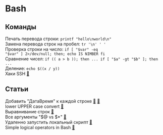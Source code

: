 # Bash

## Команды
Печать перевода строки: <code>printf "hello\nworld\n"</code><br>
Замена перевода строк на пробел: <code>tr '\n' ' ' </code><br>
Проверка строки на число:  <code>if [ "$var" -eq "$var" ] 2>/dev/null; then; echo IS NIMBER fi</code><br>
Сравнение чисел: <code>if (( a > b )); then ... if [ "$a" -gt "$b" ]; then ...</code><br>
Деление: <code>echo $((x / y))</code><br>
Хаки SSH [&#128279;]( https://www.shellhacks.com/start-gui-application-remote-computer-ssh/) <br>

## Статьи
Добавить "ДатаВремя" к каждой строке [&#128279;](http://www.commandlinefu.com/commands/view/7156/monitor-a-file-with-tail-with-timestamps-added)
    [&#128279;](https://unix.stackexchange.com/questions/26728/prepending-a-timestamp-to-each-line-of-output-from-a-command)<br>
lower UPPER case convert [&#128279;](http://stackoverflow.com/questions/2264428/converting-string-to-lower-case-in-bash-shell-scripting)<br>
Выравнивание строк [&#128279;](http://stackoverflow.com/questions/4409399/padding-characters-in-printf)<br>
Все аргументы "$@ vs $*" [&#128279;](http://stackoverflow.com/questions/12314451/accessing-bash-command-line-args-vs)<br>
Удаленно запустить локальный скрипт [&#128279;](http://stackoverflow.com/questions/305035/how-to-use-ssh-to-run-a-shell-script-on-a-remote-machine)<br>
Simple logical operators in Bash [&#128279;](https://stackoverflow.com/questions/6270440/simple-logical-operators-in-bash)<br>
